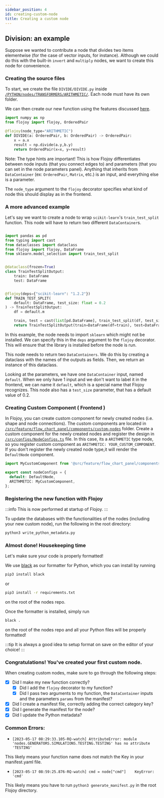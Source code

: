 ```yaml
---
sidebar_position: 4
id: creating-custom-node
title: Creating a custom node
---
```


## Division: an example

Suppose we wanted to contribute a node that divides two items elementwise (for the case of vector inputs, for instance). Although we could do this with the built-in `invert` and `multiply` nodes, we want to create this node for convenience.

### Creating the source files

To start, we create the file `DIVIDE/DIVIDE.py` inside [`/PYTHON/nodes/TRANSFORMERS/ARITHMETIC/`](https://github.com/flojoy-io/nodes/tree/main/TRANSFORMERS/ARITHMETIC). Each node must have its own folder.

We can then create our new function using the features discussed [here](../data-container).

```python {title='DIVIDE.py'}
import numpy as np
from flojoy import flojoy, OrderedPair

@flojoy(node_type="ARITHMETIC")
def DIVIDE(a: OrderedPair, b: OrderedPair) -> OrderedPair:
    x = a.x
    result = np.divide(a.y,b.y)
    return OrderedPair(x=x, y=result)
```

Note: The type hints are important! This is how Flojoy differentiates between node inputs (that you connect edges to) and parameters (that you can set in the node parameters panel). Anything that inherits from `DataContainer` (ex: `OrderedPair`, `Matrix`, etc.) is an input, and everything else is a parameter.

The `node_type` argument to the `flojoy` decorator specifies what kind of node this should display as in the frontend.

### A more advanced example

Let's say we want to create a node to wrap `scikit-learn`'s `train_test_split` function. This node will have to return two different `DataContainer`s.

```python {title="TRAIN_TEST_SPLIT.py"}

import pandas as pd
from typing import cast
from dataclasses import dataclass
from flojoy import flojoy, DataFrame
from sklearn.model_selection import train_test_split


@dataclass(frozen=True)
class TrainTestSplitOutput:
    train: DataFrame
    test: DataFrame


@flojoy(deps={"scikit-learn": "1.2.2"})
def TRAIN_TEST_SPLIT(
    default: DataFrame, test_size: float = 0.2
) -> TrainTestSplitOutput:
    df = default.m

    train, test = cast(list[pd.DataFrame], train_test_split(df, test_size))
    return TrainTestSplitOutput(train=DataFrame(df=train), test=DataFrame(df=test))
```

In this example, the node needs to import `sklearn` which might not be installed. We can specify this in the `deps` argument to the `flojoy` decorator. This will ensure that the library is installed before the node is run.

This node needs to return two `DataContainers`. We do this by creating a dataclass with the names of the outputs as fields. Then, we return an instance of this dataclass.

Looking at the parameters, we have one `DataContainer` input, named `default`. When we only have 1 input and we don't want to label it in the frontend, we can name it `default`, which is a special name that Flojoy recognizes. This node also has a `test_size` parameter, that has a default value of 0.2.

### Creating Custom Component ( Frontend )

In Flojoy, you can create custom component for newly created nodes (i.e. shape and node connections). The custom components are located in [`/src/feature/flow_chart_panel/components/custom-nodes`](https://github.com/flojoy-io/studio/tree/main/src/feature/flow_chart_panel/components/custom-nodes) folder. Create a custom component for the newly created nodes and register the design in [`/src/configs/NodeConfigs.ts`](https://github.com/flojoy-io/studio/blob/main/src/configs/NodeConfigs.ts) file. In this case, its a `ARITHMETIC` type node, so you register custom component as `ARITHMETIC: YOUR_CUSTOM_COMPONENT`.
If you don't register the newly created node type,it will render the `DefaultNode` component.

```typescript {title='NodeConfigs.ts'}
import MyCustomComponent from '@src/feature/flow_chart_panel/components/custom-nodes/YOUR_CUSTOM_COMPONENT';

export const nodeConfigs = {
  default: DefaultNode,
  ARITHMETIC: MyCustomComponent,
};
```

### Registering the new function with Flojoy

:::info
This is now performed at startup of Flojoy.
:::

To update the databases with the functionalities of the nodes (including your new custom node), run the following in the root directory:

```bash
python3 write_python_metadata.py
```

### Almost done! Housekeeping time

Let's make sure your code is properly formatted!

We use [black](https://github.com/psf/black) as our formatter for Python, which you can install by running

```bash
pip3 install black
```

or

```bash
pip3 install -r requirements.txt
```

on the root of the nodes repo.

Once the formatter is installed, simply run

```bash
black .
```

on the root of the nodes repo and all your Python files will be properly formatted!

:::tip
It is always a good idea to setup format on save on the editor of your choice!
:::

### Congratulations! You've created your first custom node.

When creating custom nodes, make sure to go through the following steps:

- [x] Did I make my new function correctly?
  - [x] Did I add the `flojoy` decorator to my function?
  - [x] Did I pass two arguments to my function, the `DataContainer` inputs and the parameters `params` from the manifest?
- [x] Did I create a manifest file, correctly adding the correct category key?
- [x] Did I generate the manifest for the node?
- [x] Did I update the Python metadata?

### Common Errors:

- `[2023-05-17 08:29:33.105-RQ-watch] AttributeError: module 'nodes.GENERATORS.SIMULATIONS.TESTING.TESTING' has no attribute 'TESTING'`

This likely means your function name does not match the Key in your manifest.yaml file.

- `[2023-05-17 08:59:25.876-RQ-watch] cmd = node["cmd"]    KeyError: 'cmd'`

This likely means you have to run `python3 generate_manifest.py` in the root Flojoy directory.

